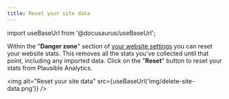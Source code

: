 ```yaml
---
title: Reset your site data
---
```


import useBaseUrl from '@docusaurus/useBaseUrl';

Within the "**Danger zone**" section of [your website settings](website-settings.md) you can reset your website stats. This removes all the stats you've collected until that point, including any imported data. Click on the "**Reset**" button to reset your stats from Plausible Analytics.

<img alt="Reset your site data" src={useBaseUrl('img/delete-site-data.png')} />
